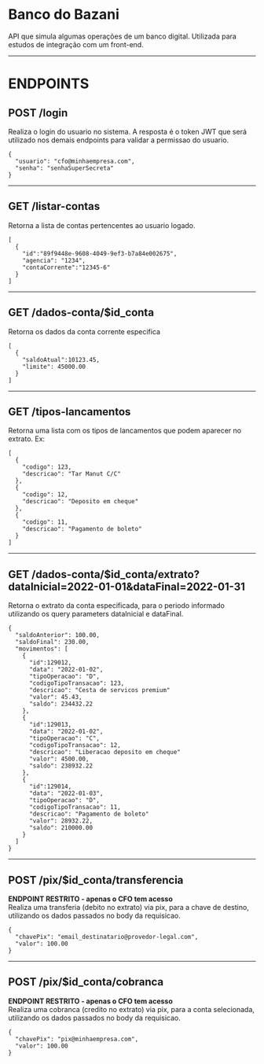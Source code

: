 # Banco do Bazani
API que simula algumas operações de um banco digital. Utilizada para estudos de integração com um front-end.

---

# ENDPOINTS

## POST /login

Realiza o login do usuario no sistema. A resposta é o token JWT que será utilizado nos demais endpoints para validar a permissao do usuario.
```
{
  "usuario": "cfo@minhaempresa.com",
  "senha": "senhaSuperSecreta"
}
```

---

## GET /listar-contas

Retorna a lista de contas pertencentes ao usuario logado.
```
[
  {
    "id":"89f9448e-9608-4049-9ef3-b7a84e002675",
    "agencia": "1234",
    "contaCorrente":"12345-6"
  }
]
```

---

## GET /dados-conta/$id_conta

Retorna os dados da conta corrente especifica
```
[
  {
    "saldoAtual":10123.45,
    "limite": 45000.00
  }
]
```

---

## GET /tipos-lancamentos

Retorna uma lista com os tipos de lancamentos que podem aparecer no extrato. Ex:
```
[
  {
    "codigo": 123,
    "descricao": "Tar Manut C/C"
  },
  {
    "codigo": 12,
    "descricao": "Deposito em cheque"
  },
  {
    "codigo": 11,
    "descricao": "Pagamento de boleto"
  }
]
```

---

## GET /dados-conta/$id_conta/extrato?dataInicial=2022-01-01&dataFinal=2022-01-31

Retorna o extrato da conta especificada, para o periodo informado utilizando os query parameters dataInicial e dataFinal.
```
{
  "saldoAnterior": 100.00,
  "saldoFinal": 230.00,
  "movimentos": [
    {
      "id":129012,
      "data": "2022-01-02",
      "tipoOperacao": "D",
      "codigoTipoTransacao": 123,
      "descricao": "Cesta de servicos premium" 
      "valor": 45.43,
      "saldo": 234432.22
    },
    {
      "id":129013,
      "data": "2022-01-02",
      "tipoOperacao": "C",
      "codigoTipoTransacao": 12,
      "descricao": "Liberacao deposito em cheque" 
      "valor": 4500.00,
      "saldo": 238932.22
    },
    {
      "id":129014,
      "data": "2022-01-03",
      "tipoOperacao": "D",
      "codigoTipoTransacao": 11,
      "descricao": "Pagamento de boleto" 
      "valor": 28932.22,
      "saldo": 210000.00
    }
  ]
}
```

---

## POST /pix/$id_conta/transferencia

**ENDPOINT RESTRITO - apenas o CFO tem acesso**  
Realiza uma transferia (debito no extrato) via pix, para a chave de destino, utilizando os dados passados no body da requisicao.
```
{
  "chavePix": "email_destinatario@provedor-legal.com",
  "valor": 100.00
}
```

---

## POST /pix/$id_conta/cobranca

**ENDPOINT RESTRITO - apenas o CFO tem acesso**  
Realiza uma cobranca (credito no extrato) via pix, para a conta selecionada, utilizando os dados passados no body da requisicao.
```
{
  "chavePix": "pix@minhaempresa.com",
  "valor": 100.00
}
```
